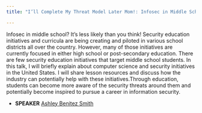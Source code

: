 ```yaml
---
title: "I’ll Complete My Threat Model Later Mom!: Infosec in Middle School."

---
```


Infosec in middle school? It’s less likely than you think! Security education initiatives and curricula are being creating and piloted in various school districts all over the country. However, many of those initiatives are currently focused in either high school or post-secondary education. There are few security education initiatives that target middle school students. In this talk, I will briefly explain about computer science and security initiatives in the United States. I will share lesson resources and discuss how the industry can potentially help with these initiatives.Through education, students can become more aware of the security threats around them and potentially become inspired to pursue a career in information security.

* **SPEAKER** [Ashley Benitez Smith](/bios/ashley_benitez_smith)
